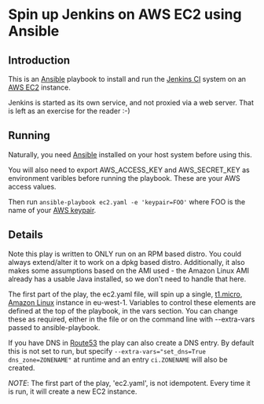 # Spin up Jenkins on AWS EC2 using Ansible

## Introduction

This is an [Ansible](http://ansibleworks.com) playbook to install and run the
[Jenkins CI](http://jenkins-ci.org/) system on an 
[AWS EC2](http://aws.amazon.com/ec2) instance.

Jenkins is started as its own service, and not proxied via a web server. That
is left as an exercise for the reader :-)

## Running

Naturally, you need [Ansible](http://ansibleworks.com) installed on your
host system before using this.

You will also need to export AWS_ACCESS_KEY and AWS_SECRET_KEY as environment
varibles before running the playbook. These are your AWS access values.

Then run ``ansible-playbook ec2.yaml -e 'keypair=FOO'`` where FOO is the name of your [AWS keypair](http://docs.aws.amazon.com/AWSEC2/latest/UserGuide/ec2-key-pairs.html).

## Details

Note this play is written to ONLY run on an RPM based distro. You could always
extend/alter it to work on a dpkg based distro. Additionally, it also makes
some assumptions based on the AMI used - the Amazon Linux AMI already has a
usable Java installed, so we don't need to handle that here.

The first part of the play, the ec2.yaml file, will spin up a single, 
[t1.micro](http://aws.amazon.com/ec2/instance-types/#instance-details),
[Amazon Linux](http://aws.amazon.com/amazon-linux-ami/) instance in eu-west-1.
Variables to control these elements are defined at the top of the playbook, in
the vars section. You can change these as required, either in the file or on
the command line with --extra-vars passed to ansible-playbook.

If you have DNS in [Route53](http://aws.amazon.com/route53/) the play can also
create a DNS entry. By default this is not set to run, but specify
``--extra-vars="set_dns=True dns_zone=ZONENAME"`` at runtime and an entry
``ci.ZONENAME`` will also be created.

*NOTE*: The first part of the play, 'ec2.yaml', is not idempotent. Every time
it is run, it will create a new EC2 instance.


